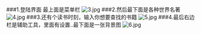 ###1.登陆界面 最上面是菜单栏
![3.jpg](http://ww1.sinaimg.cn/large/007bU3Efgy1g7f135hl8cj31do01uq2w.jpg)
###2.然后最下面是各种世界名著
![4.jpg](http://ww1.sinaimg.cn/large/007bU3Efgy1g7f14ggv4tj30t90mldjb.jpg)
###3.还有个读书时刻，输入你想要查找的书籍
![5.jpg](http://ww1.sinaimg.cn/large/007bU3Efgy1g7f15w0n87j30nn0230sn.jpg)
###4.最后右边栏是辅助工具，里面有设置..最下面是一张背景图
![6.jpg](http://ww1.sinaimg.cn/large/007bU3Efgy1g7f17g1sk3j30fb0hy0t9.jpg)